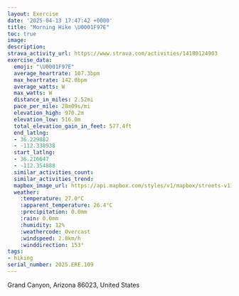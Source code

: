 ```yaml
---
layout: Exercise
date: '2025-04-13 17:47:42 +0000'
title: "Morning Hike \U0001F97E"
toc: true
image:
description:
strava_activity_url: https://www.strava.com/activities/14180124903
exercise_data:
  emoji: "\U0001F97E"
  average_heartrate: 107.3bpm
  max_heartrate: 142.0bpm
  average_watts: W
  max_watts: W
  distance_in_miles: 2.52mi
  pace_per_mile: 28m09s/mi
  elevation_high: 970.2m
  elevation_low: 516.0m
  total_elevation_gain_in_feet: 577.4ft
  end_latlng:
  - 36.229882
  - -112.338938
  start_latlng:
  - 36.216647
  - -112.354888
  similar_activities_count:
  similar_activities_trend:
  mapbox_image_url: https://api.mapbox.com/styles/v1/mapbox/streets-v11/static/path-5+787af2-1.0(qx%60%7CE%7CcwlTWBUE_%40%3FOCCMOE%5BU%40F%5BEIIKEO%5DQWEG%40OACMGIACC%5B%7B%40E_%40K_%40CYBSAIGiAI%5DGOY%5DCOEICUEKYQQa%40SUEcAOq%40GMi%40q%40MI_%40a%40KGWGIEOAKFI%40YKKKIQaAo%40COMWIAGBQKODCJK%40o%40YMMEMSKGMc%40WQ%5Ba%40WEOC%3FCG%40ECQMA%3FOIM%40EEOGKKGOQEAKBOAKCe%40BGEOOGc%40SGSK%40%5DKSGAG%40I%3F%3FOLKFQGCI%40MJGAAGFMAGDIAMMKSCIQ%40OKo%40%40SNc%40Jg%40PUD%3F%3FCHD%40CTAAF%40ILILEBGTW%40ICEM%3FQGMAEICI%40QHS%3FKQWIEIIOWGSIM_%40KEGTMCSUKGIKCOAMGKCM%40OEe%40Be%40VWFIJ%5BLINKDSGK%40GBCAAEGEg%40LKAID_%40EO%40ECGOOIC%40GJMj%40QVYEk%40Ag%40GcAo%40Qe%40Ei%40G%5B%40QES%40aAJk%40%40a%40La%40BSZg%40Pc%40DCFMEa%40Hc%40FMEI%5D%5DCGBe%40%5Dg%40Ku%40Oi%40c%40cACKGOKIk%40_%40YCS%40OHc%40%40WNQBS%3FOFSNMBM%40KCSBOJIPSHIJo%40f%40GP%5BLO%40MAIDU%40UA_%40ZKBCAKHC%3FEOg%40OMPKFOBKE%40%3FKA%5BTWFSEMAECIMYGOIcBFUFKHERo%40Jc%40ZIFWt%40ON%3FFB%40AB%3FONSRm%40HKVOFIb%40KP%3FJ%5BFC%60%40IV%40~%40En%40T%60%40FBC%40GD%40DCBU%3FQA%3FHOXS%5EBHY%40MHIHABEHG%3FCJ%40BE%3FIT%5BJGFCJBTC),pin-s-s+e5b22e(-112.35407,36.21785),pin-s-f+89ae00(-112.33984000000004,36.231179999999966)/auto/800x800?access_token=pk.eyJ1Ijoiam9zaGJlY2ttYW4iLCJhIjoiY205eWR2aDd1MWZ6djJrbXc4a3M0bWZleiJ9.XiG9OWkNcZk2QzjJbxLB4A
  weather:
    :temperature: 27.0°C
    :apparent_temperature: 26.4°C
    :precipitation: 0.0mm
    :rain: 0.0mm
    :humidity: 12%
    :weathercode: Overcast
    :windspeed: 2.8km/h
    :winddirection: 153°
tags:
- hiking
serial_number: 2025.ERE.109
---
```

Grand Canyon, Arizona 86023, United States

